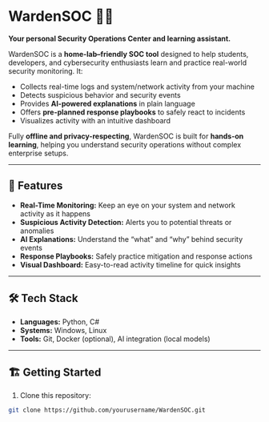 # WardenSOC 👮‍♂️

**Your personal Security Operations Center and learning assistant.**

WardenSOC is a **home-lab–friendly SOC tool** designed to help students, developers, and cybersecurity enthusiasts learn and practice real-world security monitoring. It:

- Collects real-time logs and system/network activity from your machine  
- Detects suspicious behavior and security events  
- Provides **AI-powered explanations** in plain language  
- Offers **pre-planned response playbooks** to safely react to incidents  
- Visualizes activity with an intuitive dashboard  

Fully **offline and privacy-respecting**, WardenSOC is built for **hands-on learning**, helping you understand security operations without complex enterprise setups.

---

## 🚀 Features

- **Real-Time Monitoring:** Keep an eye on your system and network activity as it happens  
- **Suspicious Activity Detection:** Alerts you to potential threats or anomalies  
- **AI Explanations:** Understand the “what” and “why” behind security events  
- **Response Playbooks:** Safely practice mitigation and response actions  
- **Visual Dashboard:** Easy-to-read activity timeline for quick insights  

---

## 🛠️ Tech Stack

- **Languages:** Python, C#  
- **Systems:** Windows, Linux  
- **Tools:** Git, Docker (optional), AI integration (local models)  

---

## 🏗️ Getting Started

1. Clone this repository:  
```bash
git clone https://github.com/yourusername/WardenSOC.git
